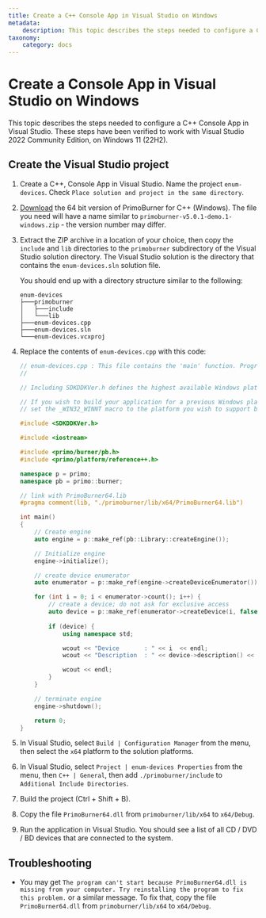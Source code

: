 ```yaml
---
title: Create a C++ Console App in Visual Studio on Windows
metadata:
    description: This topic describes the steps needed to configure a C++ console application in Visual Studio.
taxonomy:
    category: docs
---
```


# Create a Console App in Visual Studio on Windows

This topic describes the steps needed to configure a C++ Console App in Visual Studio. These steps have been verified to work with Visual Studio 2022 Community Edition, on Windows 11 (22H2).

## Create the Visual Studio project

1. Create a C++, Console App in Visual Studio. Name the project `enum-devices`. Check `Place solution and project in the same directory`. 

2. [Download](https://github.com/primoburner/primoburner-core/releases/) the 64 bit version of PrimoBurner for C++ (Windows). The file you need will have a name similar to `primoburner-v5.0.1-demo.1-windows.zip` - the version number may differ. 

3. Extract the ZIP archive in a location of your choice, then copy the `include` and `lib` directories to the `primoburner` subdirectory of the Visual Studio solution directory. The Visual Studio solution is the directory that contains the `enum-devices.sln` solution file.
    
    You should end up with a directory structure similar to the following:

    ```
    enum-devices
    ├───primoburner
    │   ├───include
    │   └───lib
    ├───enum-devices.cpp
    ├───enum-devices.sln
    └───enum-devices.vcxproj
    ```

4. Replace the contents of `enum-devices.cpp` with this code:

    ```cpp
    // enum-devices.cpp : This file contains the 'main' function. Program execution begins and ends there.
    //

    // Including SDKDDKVer.h defines the highest available Windows platform.

    // If you wish to build your application for a previous Windows platform, include WinSDKVer.h and
    // set the _WIN32_WINNT macro to the platform you wish to support before including SDKDDKVer.h.

    #include <SDKDDKVer.h>

    #include <iostream>

    #include <primo/burner/pb.h>
    #include <primo/platform/reference++.h>

    namespace p = primo;
    namespace pb = primo::burner;

    // link with PrimoBurner64.lib
    #pragma comment(lib, "./primoburner/lib/x64/PrimoBurner64.lib")

    int main()
    {
        // Create engine
        auto engine = p::make_ref(pb::Library::createEngine());

        // Initialize engine
        engine->initialize();

        // create device enumerator
        auto enumerator = p::make_ref(engine->createDeviceEnumerator());

        for (int i = 0; i < enumerator->count(); i++) {
            // create a device; do not ask for exclusive access
            auto device = p::make_ref(enumerator->createDevice(i, false));
            
            if (device) {
                using namespace std;

                wcout << "Device       : " << i  << endl;
                wcout << "Description  : " << device->description() << endl;

                wcout << endl;
            }
        }

        // terminate engine
        engine->shutdown();

        return 0;
    }
    ```

5. In Visual Studio, select `Build | Configuration Manager` from the menu, then select the `x64` platform to the solution platforms.

6. In Visual Studio, select `Project | enum-devices Properties` from the menu, then `C++ | General`, then add `./primoburner/include` to `Additional Include Directories`.

7. Build the project (Ctrl + Shift + B).

8. Copy the file `PrimoBurner64.dll` from `primoburner/lib/x64` to `x64/Debug`. 

9. Run the application in Visual Studio. You should see a list of all CD / DVD / BD devices that are connected to the system.

## Troubleshooting

* You may get `The program can't start because PrimoBurner64.dll is missing from your computer. Try reinstalling the program to fix this problem.` or a similar message. To fix that, copy the file `PrimoBurner64.dll` from `primoburner/lib/x64` to `x64/Debug`.
